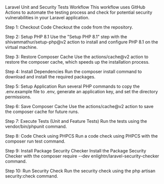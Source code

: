 Laravel Unit and Security Tests Workflow
This workflow uses GitHub Actions to automate the testing process and check for potential security vulnerabilities in your Laravel application.

Step 1: Checkout Code
Checkout the code from the repository.

Step 2: Setup PHP 8.1
Use the "Setup PHP 8.1" step with the shivammathur/setup-php@v2 action to install and configure PHP 8.1 on the virtual machine.

Step 3: Restore Composer Cache
Use the actions/cache@v2 action to restore the composer cache, which speeds up the installation process.

Step 4: Install Dependencies
Run the composer install command to download and install the required packages.

Step 5: Setup Application
Run several PHP commands to copy the .env.example file to .env, generate an application key, and set the directory permissions.

Step 6: Save Composer Cache
Use the actions/cache@v2 action to save the composer cache for future runs.

Step 7: Execute Tests (Unit and Feature Tests)
Run the tests using the vendor/bin/phpunit command.

Step 8: Code Check using PHPCS
Run a code check using PHPCS with the composer run test command.

Step 9: Install Package Security Checker
Install the Package Security Checker with the composer require --dev enlightn/laravel-security-checker command.

Step 10: Run Security Check
Run the security check using the php artisan security:check command.